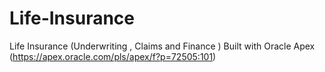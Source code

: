 # Life-Insurance
Life Insurance (Underwriting , Claims and Finance ) Built with Oracle Apex
(https://apex.oracle.com/pls/apex/f?p=72505:101)
